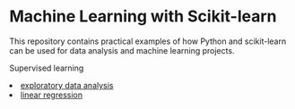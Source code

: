 # Machine Learning with Scikit-learn

This repository contains practical examples of how Python and scikit-learn can be used for data analysis and machine learning projects. 

Supervised learning
<li> <a  href="https://github.com/lilianasku/ML-with-Scikit-learn/blob/master/supervised_learning/01.EDA_with_scikit-learn.ipynb"> exploratory data analysis </a>
<li> <a  href="https://github.com/lilianasku/ML-with-Scikit-learn/blob/master/supervised_learning/02.Linear_regression.ipynb"> linear regression </a>



